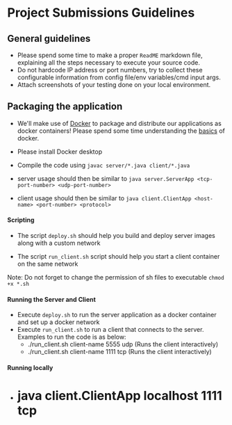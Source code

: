 # Project Submissions Guidelines

## General guidelines
* Please spend some time to make a proper `ReadME` markdown file, explaining all the steps necessary to execute your source code.
* Do not hardcode IP address or port numbers, try to collect these configurable information from config file/env variables/cmd input args.
* Attach screenshots of your testing done on your local environment.

## Packaging the application
* We'll make use of [Docker](https://en.wikipedia.org/wiki/Docker_(software)) to package and distribute our applications as docker containers! Please spend some time understanding the [basics](https://docs.docker.com/get-started/) of docker.
* Please install Docker desktop


* Compile the code using `javac server/*.java client/*.java`
* server usage should then be similar to `java server.ServerApp <tcp-port-number> <udp-port-number>`
* client usage should then be similar to `java client.ClientApp <host-name> <port-number> <protocol>`

#### Scripting

* The script `deploy.sh` should help you build and deploy server images along with a custom network

* The script `run_client.sh` script should help you start a client container on the same network

Note: Do not forget to change the permission of sh files to executable `chmod +x *.sh`

#### Running the Server and Client
* Execute `deploy.sh` to run the server application as a docker container and set up a docker network
* Execute `run_client.sh` to run a client that connects to the server. Examples to run the code is as below:
  * ./run_client.sh client-name 5555 udp (Runs the client interactively)
  * ./run_client.sh client-name 1111 tcp (Runs the client interactively)


#### Running locally
* # java client.ClientApp localhost 1111 tcp
